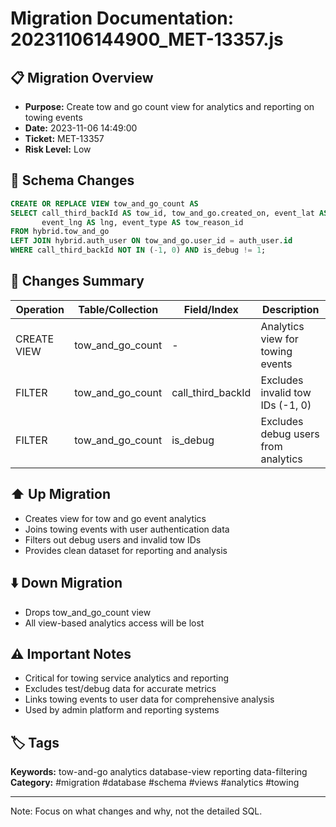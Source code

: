 # Migration Documentation: 20231106144900_MET-13357.js

## 📋 Migration Overview
- **Purpose:** Create tow and go count view for analytics and reporting on towing events
- **Date:** 2023-11-06 14:49:00
- **Ticket:** MET-13357
- **Risk Level:** Low

## 🔧 Schema Changes
```sql
CREATE OR REPLACE VIEW tow_and_go_count AS 
SELECT call_third_backId AS tow_id, tow_and_go.created_on, event_lat AS lat, 
       event_lng AS lng, event_type AS tow_reason_id 
FROM hybrid.tow_and_go 
LEFT JOIN hybrid.auth_user ON tow_and_go.user_id = auth_user.id 
WHERE call_third_backId NOT IN (-1, 0) AND is_debug != 1;
```

## 📝 Changes Summary
| Operation | Table/Collection | Field/Index | Description |
|-----------|-----------------|-------------|-------------|
| CREATE VIEW | tow_and_go_count | - | Analytics view for towing events |
| FILTER | tow_and_go_count | call_third_backId | Excludes invalid tow IDs (-1, 0) |
| FILTER | tow_and_go_count | is_debug | Excludes debug users from analytics |

## ⬆️ Up Migration
- Creates view for tow and go event analytics
- Joins towing events with user authentication data
- Filters out debug users and invalid tow IDs
- Provides clean dataset for reporting and analysis

## ⬇️ Down Migration
- Drops tow_and_go_count view
- All view-based analytics access will be lost

## ⚠️ Important Notes
- Critical for towing service analytics and reporting
- Excludes test/debug data for accurate metrics
- Links towing events to user data for comprehensive analysis
- Used by admin platform and reporting systems

## 🏷️ Tags
**Keywords:** tow-and-go analytics database-view reporting data-filtering
**Category:** #migration #database #schema #views #analytics #towing

---
Note: Focus on what changes and why, not the detailed SQL.